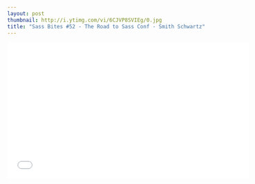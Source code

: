 ```yaml
---
layout: post
thumbnail: http://i.ytimg.com/vi/6CJVP8SVIEg/0.jpg 
title: "Sass Bites #52 - The Road to Sass Conf - Smith Schwartz"
---
```


<iframe width='560' height='315' src='//www.youtube.com/embed/6CJVP8SVIEg' frameborder='0' allowfullscreen></iframe>